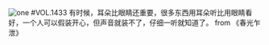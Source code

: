 ![one](http://image.wufazhuce.com/Fnlz7ygGrLGB5dQd-MUWwLTvPuBS)
#VOL.1433
有时候，耳朵比眼睛还重要，很多东西用耳朵听比用眼睛看好，一个人可以假装开心，但声音就装不了，仔细一听就知道了。 from 《春光乍泄》